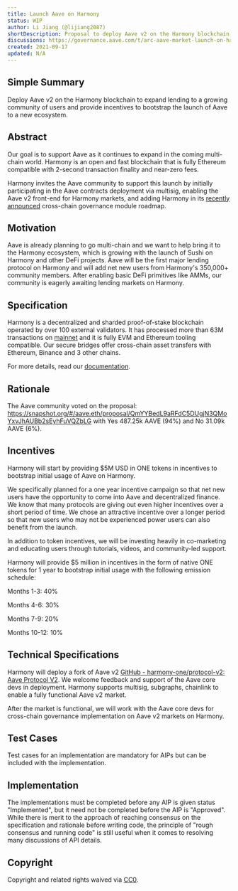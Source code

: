 ```yaml
---
title: Launch Aave on Harmony
status: WIP
author: Li Jiang (@lijiang2087)
shortDescription: Proposal to deploy Aave v2 on the Harmony blockchain
discussions: https://governance.aave.com/t/arc-aave-market-launch-on-harmony/5065/82
created: 2021-09-17
updated: N/A
---
```


## Simple Summary

Deploy Aave v2 on the Harmony blockchain to expand lending to a growing community of users and provide incentives to bootstrap the launch of Aave to a new ecosystem.

## Abstract

Our goal is to support Aave as it continues to expand in the coming multi-chain world. Harmony is an open and fast blockchain that is fully Ethereum compatible with 2-second transaction finality and near-zero fees.

Harmony invites the Aave community to support this launch by initially participating in the Aave contracts deployment via multisig, enabling the Aave v2 front-end for Harmony markets, and adding Harmony in its [recently announced](https://www.youtube.com/watch?v=m4yg4XdHB-Y) cross-chain governance module roadmap.

## Motivation

Aave is already planning to go multi-chain and we want to help bring it to the Harmony ecosystem, which is growing with the launch of Sushi on Harmony and other DeFi projects. Aave will be the first major lending protocol on Harmony and will add net new users from Harmony's 350,000+ community members. After enabling basic DeFi primitives like AMMs, our community is eagerly awaiting lending markets on Harmony.

## Specification

Harmony is a decentralized and sharded proof-of-stake blockchain operated by over 100 external validators. It has processed more than 63M transactions on [mainnet](http://explorer.harmony.one/) and it is fully EVM and Ethereum tooling compatible. Our secure bridges offer cross-chain asset transfers with Ethereum, Binance and 3 other chains.

For more details, read our [documentation](https://docs.harmony.one/home/general/technology/key-features).

## Rationale

The Aave community voted on the proposal: https://snapshot.org/#/aave.eth/proposal/QmYYBedL9aRFdC5DUgjN3QMoYxvJhAUBb2sEyhFuVQZbLG with Yes 487.25k AAVE (94%) and No 31.09k AAVE (6%).

## Incentives

Harmony will start by providing $5M USD in ONE tokens in incentives to bootstrap initial usage of Aave on Harmony.

We specifically planned for a one year incentive campaign so that net new users have the opportunity to come into Aave and decentralized finance. We know that many protocols are giving out even higher incentives over a short period of time. We chose an attractive incentive over a longer period so that new users who may not be experienced power users can also benefit from the launch.

In addition to token incentives, we will be investing heavily in co-marketing and educating users through tutorials, videos, and community-led support.

Harmony will provide $5 million in incentives in the form of native ONE tokens for 1 year to bootstrap initial usage with the following emission schedule:

Months 1-3: 40%

Months 4-6: 30%

Months 7-9: 20%

Months 10-12: 10%

## Technical Specifications

Harmony will deploy a fork of Aave v2 [GitHub - harmony-one/protocol-v2: Aave Protocol V2](https://github.com/harmony-one/protocol-v2). We welcome feedback and support of the Aave core devs in deployment. Harmony supports multisig, subgraphs, chainlink to enable a fully functional Aave v2 market.

After the market is functional, we will work with the Aave core devs for cross-chain governance implementation on Aave v2 markets on Harmony.

## Test Cases

Test cases for an implementation are mandatory for AIPs but can be included with the implementation.

## Implementation

The implementations must be completed before any AIP is given status "Implemented", but it need not be completed before the AIP is "Approved". While there is merit to the approach of reaching consensus on the specification and rationale before writing code, the principle of "rough consensus and running code" is still useful when it comes to resolving many discussions of API details.

## Copyright

Copyright and related rights waived via [CC0](https://creativecommons.org/publicdomain/zero/1.0/).
